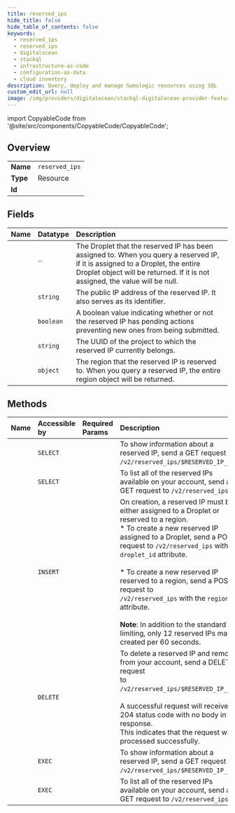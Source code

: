 ```yaml
---
title: reserved_ips
hide_title: false
hide_table_of_contents: false
keywords:
  - reserved_ips
  - reserved_ips
  - digitalocean    
  - stackql
  - infrastructure-as-code
  - configuration-as-data
  - cloud inventory
description: Query, deploy and manage Sumologic resources using SQL
custom_edit_url: null
image: /img/providers/digitalocean/stackql-digitalocean-provider-featured-image.png
---
```


import CopyableCode from '@site/src/components/CopyableCode/CopyableCode';




## Overview
<table><tbody>
<tr><td><b>Name</b></td><td><code>reserved_ips</code></td></tr>
<tr><td><b>Type</b></td><td>Resource</td></tr>
<tr><td><b>Id</b></td><td><CopyableCode code="digitalocean.reserved_ips.reserved_ips" /></td></tr>
</tbody></table>

## Fields
| Name | Datatype | Description |
|:-----|:---------|:------------|
| <CopyableCode code="droplet" /> | `` | The Droplet that the reserved IP has been assigned to. When you query a reserved IP, if it is assigned to a Droplet, the entire Droplet object will be returned. If it is not assigned, the value will be null. |
| <CopyableCode code="ip" /> | `string` | The public IP address of the reserved IP. It also serves as its identifier. |
| <CopyableCode code="locked" /> | `boolean` | A boolean value indicating whether or not the reserved IP has pending actions preventing new ones from being submitted. |
| <CopyableCode code="project_id" /> | `string` | The UUID of the project to which the reserved IP currently belongs. |
| <CopyableCode code="region" /> | `object` | The region that the reserved IP is reserved to. When you query a reserved IP, the entire region object will be returned. |
## Methods
| Name | Accessible by | Required Params | Description |
|:-----|:--------------|:----------------|:------------|
| <CopyableCode code="reservedIPs_get" /> | `SELECT` | <CopyableCode code="reserved_ip" /> | To show information about a reserved IP, send a GET request to `/v2/reserved_ips/$RESERVED_IP_ADDR`. |
| <CopyableCode code="reservedIPs_list" /> | `SELECT` |  | To list all of the reserved IPs available on your account, send a GET request to `/v2/reserved_ips`. |
| <CopyableCode code="reservedIPs_create" /> | `INSERT` |  | On creation, a reserved IP must be either assigned to a Droplet or reserved to a region.<br />* To create a new reserved IP assigned to a Droplet, send a POST<br />  request to `/v2/reserved_ips` with the `droplet_id` attribute.<br /><br />* To create a new reserved IP reserved to a region, send a POST request to<br />  `/v2/reserved_ips` with the `region` attribute.<br /><br />**Note**:  In addition to the standard rate limiting, only 12 reserved IPs may be created per 60 seconds. |
| <CopyableCode code="reservedIPs_delete" /> | `DELETE` | <CopyableCode code="reserved_ip" /> | To delete a reserved IP and remove it from your account, send a DELETE request<br />to `/v2/reserved_ips/$RESERVED_IP_ADDR`.<br /><br />A successful request will receive a 204 status code with no body in response.<br />This indicates that the request was processed successfully.<br /> |
| <CopyableCode code="_reservedIPs_get" /> | `EXEC` | <CopyableCode code="reserved_ip" /> | To show information about a reserved IP, send a GET request to `/v2/reserved_ips/$RESERVED_IP_ADDR`. |
| <CopyableCode code="_reservedIPs_list" /> | `EXEC` |  | To list all of the reserved IPs available on your account, send a GET request to `/v2/reserved_ips`. |
